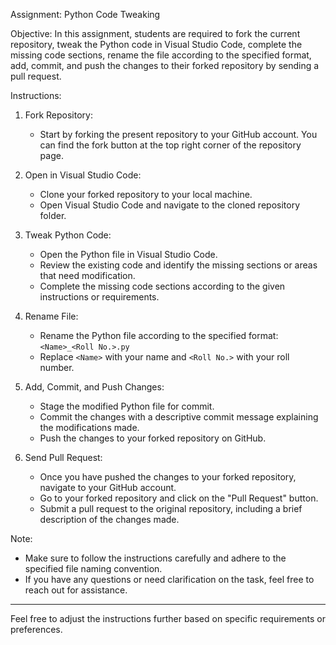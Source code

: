 
Assignment: Python Code Tweaking

Objective:
In this assignment, students are required to fork the current repository, tweak the Python code in Visual Studio Code, complete the missing code sections, rename the file according to the specified format, add, commit, and push the changes to their forked repository by sending a pull request.

Instructions:

1. Fork Repository: 
   - Start by forking the present repository to your GitHub account. You can find the fork button at the top right corner of the repository page.

2. Open in Visual Studio Code:
   - Clone your forked repository to your local machine.
   - Open Visual Studio Code and navigate to the cloned repository folder.

3. Tweak Python Code:
   - Open the Python file in Visual Studio Code.
   - Review the existing code and identify the missing sections or areas that need modification.
   - Complete the missing code sections according to the given instructions or requirements.

4. Rename File:
   - Rename the Python file according to the specified format: `<Name>_<Roll No.>.py`
   - Replace `<Name>` with your name and `<Roll No.>` with your roll number.

5. Add, Commit, and Push Changes:
   - Stage the modified Python file for commit.
   - Commit the changes with a descriptive commit message explaining the modifications made.
   - Push the changes to your forked repository on GitHub.

6. Send Pull Request:
   - Once you have pushed the changes to your forked repository, navigate to your GitHub account.
   - Go to your forked repository and click on the "Pull Request" button.
   - Submit a pull request to the original repository, including a brief description of the changes made.

Note: 
- Make sure to follow the instructions carefully and adhere to the specified file naming convention.
- If you have any questions or need clarification on the task, feel free to reach out for assistance.

---

Feel free to adjust the instructions further based on specific requirements or preferences.
